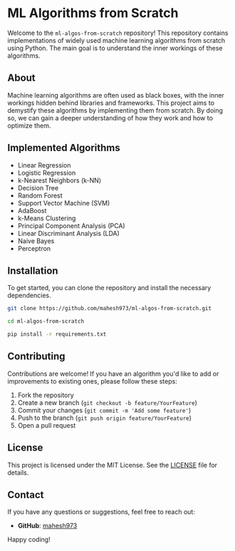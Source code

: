 # ML Algorithms from Scratch

Welcome to the `ml-algos-from-scratch` repository! This repository contains implementations of widely used machine learning algorithms from scratch using Python. The main goal is to understand the inner workings of these algorithms.

## About

Machine learning algorithms are often used as black boxes, with the inner workings hidden behind libraries and frameworks. This project aims to demystify these algorithms by implementing them from scratch. By doing so, we can gain a deeper understanding of how they work and how to optimize them.

## Implemented Algorithms

- Linear Regression
- Logistic Regression
- k-Nearest Neighbors (k-NN)
- Decision Tree
- Random Forest
- Support Vector Machine (SVM)
- AdaBoost
- k-Means Clustering
- Principal Component Analysis (PCA)
- Linear Discriminant Analysis (LDA)
- Naive Bayes
- Perceptron

## Installation

To get started, you can clone the repository and install the necessary dependencies.

```bash
git clone https://github.com/mahesh973/ml-algos-from-scratch.git
```
```bash
cd ml-algos-from-scratch
```
```bash
pip install -r requirements.txt
```

## Contributing

Contributions are welcome! If you have an algorithm you'd like to add or improvements to existing ones, please follow these steps:

1. Fork the repository  
2. Create a new branch (`git checkout -b feature/YourFeature`)  
3. Commit your changes (`git commit -m 'Add some feature'`)  
4. Push to the branch (`git push origin feature/YourFeature`)  
5. Open a pull request  

## License

This project is licensed under the MIT License. See the [LICENSE](LICENSE) file for details.

## Contact

If you have any questions or suggestions, feel free to reach out:

- **GitHub**: [mahesh973](https://github.com/mahesh973)  

Happy coding!
